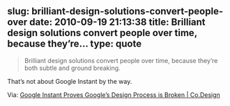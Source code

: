 slug: brilliant-design-solutions-convert-people-over
date: 2010-09-19 21:13:38
title: Brilliant design solutions convert people over time, because they’re...
type: quote
---

> Brilliant design solutions convert people over time, because they’re both subtle and ground breaking.

That’s not about Google Instant by the way.

 Via: [Google Instant Proves Google’s Design Process is Broken | Co.Design](http://www.fastcodesign.com/1662273/google-equates-design-with-endless-testing-theyre-wrong)
